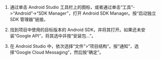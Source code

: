 1. 通过单击 Android Studio 工具栏上的图标，或者通过单击“工具”->“Android”->“SDK Manager”，打开 Android SDK Manager。按“启动独立 SDK 管理器”链接。

2. 找到项目中使用的目标版本的 Android SDK，并将其打开。如果还未安装“Google API”，将其选中并按“安装包...”。

3. 在 Android Studio 中，依次选择“文件”>“项目结构”。按“通知”，选择“Google Cloud Messaging”，然后按“确定”。

<!--
3. Open **AndroidManifest.xml** and add this tag to the *application* tag.

    ```
    <meta-data android:name="com.google.android.gms.version"
        android:value="@integer/google_play_services_version" />
    ```
-->

<!---HONumber=Mooncake_0919_2016-->